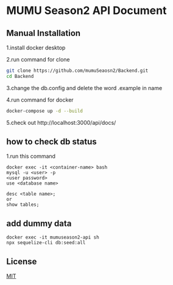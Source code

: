# MUMU Season2 API Document


## Manual Installation

1.install docker desktop  

2.run command for clone
```bash
git clone https://github.com/mumuSeaosn2/Backend.git
cd Backend
```

3.change the db.config and delete the word .example in name

4.run command for docker
```bash
docker-compose up -d --build
```

5.check out http://localhost:3000/api/docs/

## how to check db status


1.run this command
```
docker exec -it <container-name> bash
mysql -u <user> -p
<user password>
use <database name>

desc <table name>;
or
show tables;
```

## add dummy data
```
docker exec -it mumuseason2-api sh
npx sequelize-cli db:seed:all
```
## License

[MIT](LICENSE)
